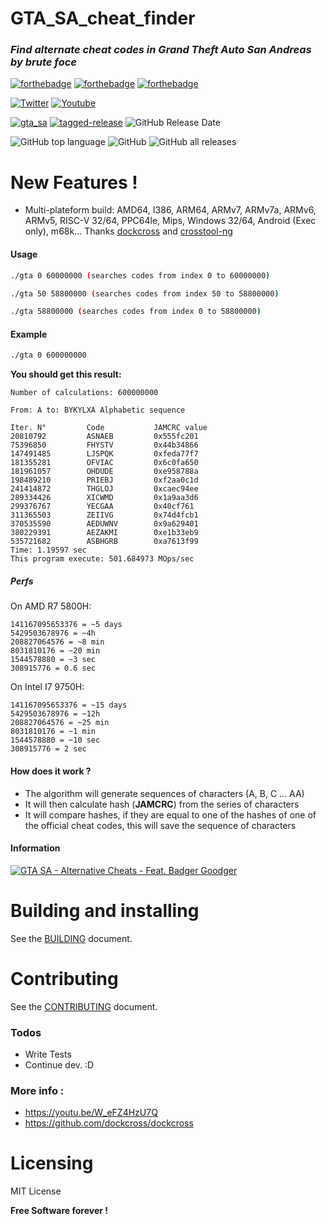 # GTA_SA_cheat_finder

### _Find alternate cheat codes in Grand Theft Auto San Andreas by brute foce_
 [![forthebadge](https://forthebadge.com/images/badges/built-with-love.svg)](https://forthebadge.com) [![forthebadge](https://forthebadge.com/images/badges/powered-by-jeffs-keyboard.svg)](https://forthebadge.com) [![forthebadge](https://forthebadge.com/images/badges/contains-cat-gifs.svg)](https://forthebadge.com)
 
 [![Twitter](https://img.shields.io/twitter/follow/Bensuperpc?style=social)](https://img.shields.io/twitter/follow/Bensuperpc?style=social) [![Youtube](https://img.shields.io/youtube/channel/subscribers/UCJsQFFL7QW4LSX9eskq-9Yg?style=social)](https://img.shields.io/youtube/channel/subscribers/UCJsQFFL7QW4LSX9eskq-9Yg?style=social) 

[![gta_sa](https://github.com/bensuperpc/GTA_SA_cheat_finder/actions/workflows/main.yml/badge.svg)](https://github.com/bensuperpc/GTA_SA_cheat_finder/actions/workflows/main.yml) [![tagged-release](https://github.com/bensuperpc/GTA_SA_cheat_finder/actions/workflows/release.yml/badge.svg)](https://github.com/bensuperpc/GTA_SA_cheat_finder/actions/workflows/release.yml) ![GitHub Release Date](https://img.shields.io/github/release-date/bensuperpc/GTA_SA_cheat_finder)

![GitHub top language](https://img.shields.io/github/languages/top/bensuperpc/GTA_SA_cheat_finder) ![GitHub](https://img.shields.io/github/license/bensuperpc/GTA_SA_cheat_finder) ![GitHub all releases](https://img.shields.io/github/downloads/bensuperpc/GTA_SA_cheat_finder/total)


# New Features !

  - Multi-plateform build: AMD64, I386, ARM64, ARMv7, ARMv7a, ARMv6, ARMv5, RISC-V 32/64, PPC64le, Mips, Windows 32/64, Android (Exec only), m68k... Thanks [dockcross](https://github.com/dockcross/dockcross) and [crosstool-ng](https://github.com/crosstool-ng/crosstool-ng)

#### Usage

```sh
./gta 0 60000000 (searches codes from index 0 to 60000000)
```

```sh
./gta 50 58800000 (searches codes from index 50 to 58800000)
```

```sh
./gta 58800000 (searches codes from index 0 to 58800000)
```

#### Example
```sh
./gta 0 600000000
```
**You should get this result:**
```
Number of calculations: 600000000

From: A to: BYKYLXA Alphabetic sequence

Iter. N°         Code           JAMCRC value   
20810792         ASNAEB         0x555fc201       
75396850         FHYSTV         0x44b34866       
147491485        LJSPQK         0xfeda77f7       
181355281        OFVIAC         0x6c0fa650       
181961057        OHDUDE         0xe958788a       
198489210        PRIEBJ         0xf2aa0c1d       
241414872        THGLOJ         0xcaec94ee       
289334426        XICWMD         0x1a9aa3d6       
299376767        YECGAA         0x40cf761        
311365503        ZEIIVG         0x74d4fcb1       
370535590        AEDUWNV        0x9a629401       
380229391        AEZAKMI        0xe1b33eb9       
535721682        ASBHGRB        0xa7613f99       
Time: 1.19597 sec
This program execute: 501.684973 MOps/sec
```

##### Perfs

On AMD R7 5800H:
```
141167095653376 = ~5 days
5429503678976 = ~4h
208827064576 = ~8 min
8031810176 = ~20 min
1544578880 = ~3 sec
308915776 = 0.6 sec
```

On Intel I7 9750H:
```
141167095653376 = ~15 days
5429503678976 = ~12h
208827064576 = ~25 min
8031810176 = ~1 min
1544578880 = ~10 sec
308915776 = 2 sec
```

#### How does it work ?
- The algorithm will generate sequences of characters (A, B, C ... AA)
- It will then calculate hash (**JAMCRC**) from the series of characters
- It will compare hashes, if they are equal to one of the hashes of one of the official cheat codes, this will save the sequence of characters

#### Information

[![GTA SA - Alternative Cheats - Feat. Badger Goodger](https://yt-embed.herokuapp.com/embed?v=W_eFZ4HzU7Q)](https://youtu.be/W_eFZ4HzU7Q "GTA SA - Alternative Cheats - Feat. Badger Goodger")

# Building and installing

See the [BUILDING](BUILDING.md) document.

# Contributing

See the [CONTRIBUTING](CONTRIBUTING.md) document.

### Todos

 - Write Tests
 - Continue dev. :D

### More info : 
- https://youtu.be/W_eFZ4HzU7Q
- https://github.com/dockcross/dockcross

# Licensing

MIT License


**Free Software forever !**
